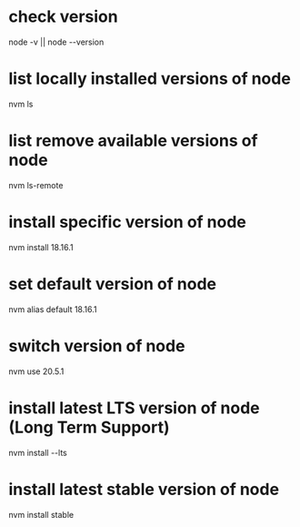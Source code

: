 # check version

node -v || node --version

# list locally installed versions of node

nvm ls

# list remove available versions of node

nvm ls-remote

# install specific version of node

nvm install 18.16.1

# set default version of node

nvm alias default 18.16.1

# switch version of node

nvm use 20.5.1

# install latest LTS version of node (Long Term Support)

nvm install --lts

# install latest stable version of node

nvm install stable
